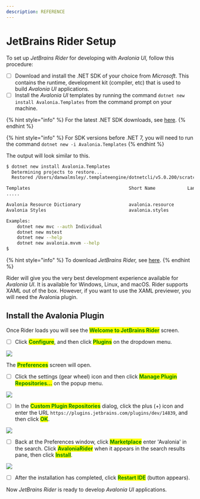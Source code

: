 ```yaml
---
description: REFERENCE
---
```


# JetBrains Rider Setup

To set up _JetBrains Rider_ for developing with _Avalonia UI,_ follow this procedure:&#x20;

* [ ] Download and install the .NET SDK of your choice from _Microsoft_. This contains the runtime, development kit (compiler, etc) that is used to build _Avalonia UI_ applications.
* [ ] Install the _Avalonia UI_ templates by running the command `dotnet new install Avalonia.Templates` from the command prompt on your machine.&#x20;

{% hint style="info" %}
For the latest .NET SDK downloads, see [here](https://dotnet.microsoft.com/download).
{% endhint %}

{% hint style="info" %}
For SDK versions before .NET 7, you will need to run the command `dotnet new -i Avalonia.Templates`&#x20;
{% endhint %}

The output will look similar to this.

```bash
$ dotnet new install Avalonia.Templates
  Determining projects to restore...
  Restored /Users/danwalmsley/.templateengine/dotnetcli/v5.0.200/scratch/restore.csproj (in 706 ms).

Templates                                     Short Name            Language    Tags
.....

Avalonia Resource Dictionary                  avalonia.resource                 ui/xaml/avalonia/avaloniaui
Avalonia Styles                               avalonia.styles                   ui/xaml/avalonia/avaloniaui

Examples:
    dotnet new mvc --auth Individual
    dotnet new mstest
    dotnet new --help
    dotnet new avalonia.mvvm --help
$
```

{% hint style="info" %}
To download _JetBrains Rider,_ see [here](https://www.jetbrains.com/rider/).&#x20;
{% endhint %}

Rider will give you the very best development experience available for _Avalonia UI_. It is available for Windows, Linux, and macOS. Rider supports XAML out of the box. However, if you want to use the XAML previewer, you will need the Avalonia plugin.

## Install the Avalonia Plugin

Once Rider loads you will see the <mark style="color:green;">**Welcome to JetBrains Rider**</mark> screen.&#x20;

* [ ] Click <mark style="color:green;">**Configure**</mark>, and then click <mark style="color:green;">**Plugins**</mark> on the dropdown menu.

![](../../.gitbook/assets/jetbrains-rider-setup-1-rider-welcome.png)

The <mark style="color:green;">**Preferences**</mark> screen will open.&#x20;

* [ ] Click the settings (gear wheel) icon and then click <mark style="color:green;">**Manage Plugin Repositories...**</mark> on the popup menu.

![](../../.gitbook/assets/jetbrains-rider-setup-2-configure-plugin-repos.png)

* [ ] In the <mark style="color:green;">**Custom Plugin Repositories**</mark> dialog, click the plus (+) icon and enter the URL `https://plugins.jetbrains.com/plugins/dev/14839`, and then click <mark style="color:green;">**OK**</mark>.

![](../../.gitbook/assets/jetbrains-rider-setup-3-enter-plugin-repo.png)

* [ ] Back at the Preferences window, click <mark style="color:green;">**Marketplace**</mark> enter 'Avalonia' in the search. Click <mark style="color:green;">**AvaloniaRider**</mark> when it appears in the search results pane, then click <mark style="color:green;">**Install**</mark>.&#x20;

![](../../.gitbook/assets/jetbrains-rider-setup-4-plugin-install.png)

* [ ] After the installation has completed, click <mark style="color:green;">**Restart IDE**</mark> (button appears).

&#x20;Now _JetBrains Rider_ is ready to develop _Avalonia UI_ applications.
